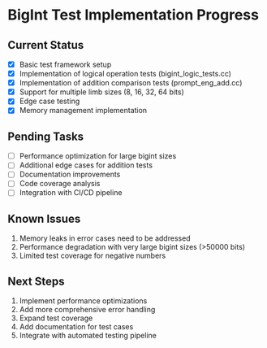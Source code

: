 # BigInt Test Implementation Progress

## Current Status
- [x] Basic test framework setup
- [x] Implementation of logical operation tests (bigint_logic_tests.cc)
- [x] Implementation of addition comparison tests (prompt_eng_add.cc)
- [x] Support for multiple limb sizes (8, 16, 32, 64 bits)
- [x] Edge case testing
- [x] Memory management implementation

## Pending Tasks
- [ ] Performance optimization for large bigint sizes
- [ ] Additional edge cases for addition tests
- [ ] Documentation improvements
- [ ] Code coverage analysis
- [ ] Integration with CI/CD pipeline

## Known Issues
1. Memory leaks in error cases need to be addressed
2. Performance degradation with very large bigint sizes (>50000 bits)
3. Limited test coverage for negative numbers

## Next Steps
1. Implement performance optimizations
2. Add more comprehensive error handling
3. Expand test coverage
4. Add documentation for test cases
5. Integrate with automated testing pipeline 